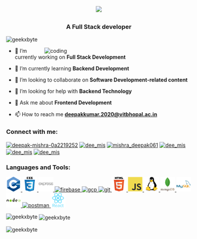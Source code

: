 <h1 align="center">
    <img src="https://readme-typing-svg.herokuapp.com/?font=Righteous&size=35&&color=F7F7F7&center=true&vCenter=true&width=500&height=70&duration=4000&lines=Hi+There!+👋;+I'm+Deepak+Mishra!;" />
</h1>
<h3 align="center">A Full Stack developer</h3>

<p align="left"> <img src="https://komarev.com/ghpvc/?username=geekxbyte&label=Profile%20views&color=0e75b6&style=flat" alt="geekxbyte" /> </p>

<img align="right" alt="coding" width="400" src="https://user-images.githubusercontent.com/55389276/140866485-8fb1c876-9a8f-4d6a-98dc-08c4981eaf70.gif">

- 🔭 I’m currently working on **Full Stack Development**

- 🌱 I’m currently learning **Backend Development**

- 👯 I’m looking to collaborate on **Software Development-related content**

- 🤝 I’m looking for help with **Backend Technology**

- 💬 Ask me about **Frontend Development**

- 📫 How to reach me **deepakkumar.2020@vitbhopal.ac.in**

<h3 align="left">Connect with me:</h3>
<p align="left">
<a href="https://linkedin.com/in/deepak-mishra-0a2219252" target="blank"><img align="center" src="https://raw.githubusercontent.com/rahuldkjain/github-profile-readme-generator/master/src/images/icons/Social/linked-in-alt.svg" alt="deepak-mishra-0a2219252" height="30" width="40" /></a>
<a href="https://www.codechef.com/users/dee_mis" target="blank"><img align="center" src="https://cdn.jsdelivr.net/npm/simple-icons@3.1.0/icons/codechef.svg" alt="dee_mis" height="30" width="40" /></a>
<a href="https://www.hackerrank.com/mishra_deepak061" target="blank"><img align="center" src="https://raw.githubusercontent.com/rahuldkjain/github-profile-readme-generator/master/src/images/icons/Social/hackerrank.svg" alt="mishra_deepak061" height="30" width="40" /></a>
<a href="https://codeforces.com/profile/dee_mis" target="blank"><img align="center" src="https://raw.githubusercontent.com/rahuldkjain/github-profile-readme-generator/master/src/images/icons/Social/codeforces.svg" alt="dee_mis" height="30" width="40" /></a>
<a href="https://www.leetcode.com/dee_mis" target="blank"><img align="center" src="https://raw.githubusercontent.com/rahuldkjain/github-profile-readme-generator/master/src/images/icons/Social/leet-code.svg" alt="dee_mis" height="30" width="40" /></a>
<a href="https://auth.geeksforgeeks.org/user/dee_mis" target="blank"><img align="center" src="https://raw.githubusercontent.com/rahuldkjain/github-profile-readme-generator/master/src/images/icons/Social/geeks-for-geeks.svg" alt="dee_mis" height="30" width="40" /></a>
</p>

<h3 align="left">Languages and Tools:</h3>
<p align="left"> <a href="https://www.w3schools.com/cpp/" target="_blank" rel="noreferrer"> <img src="https://raw.githubusercontent.com/devicons/devicon/master/icons/cplusplus/cplusplus-original.svg" alt="cplusplus" width="40" height="40"/> </a> <a href="https://www.w3schools.com/css/" target="_blank" rel="noreferrer"> <img src="https://raw.githubusercontent.com/devicons/devicon/master/icons/css3/css3-original-wordmark.svg" alt="css3" width="40" height="40"/> </a> <a href="https://expressjs.com" target="_blank" rel="noreferrer"> <img src="https://raw.githubusercontent.com/devicons/devicon/master/icons/express/express-original-wordmark.svg" alt="express" width="40" height="40"/> </a> <a href="https://firebase.google.com/" target="_blank" rel="noreferrer"> <img src="https://www.vectorlogo.zone/logos/firebase/firebase-icon.svg" alt="firebase" width="40" height="40"/> </a> <a href="https://cloud.google.com" target="_blank" rel="noreferrer"> <img src="https://www.vectorlogo.zone/logos/google_cloud/google_cloud-icon.svg" alt="gcp" width="40" height="40"/> </a> <a href="https://git-scm.com/" target="_blank" rel="noreferrer"> <img src="https://www.vectorlogo.zone/logos/git-scm/git-scm-icon.svg" alt="git" width="40" height="40"/> </a> <a href="https://www.w3.org/html/" target="_blank" rel="noreferrer"> <img src="https://raw.githubusercontent.com/devicons/devicon/master/icons/html5/html5-original-wordmark.svg" alt="html5" width="40" height="40"/> </a> <a href="https://developer.mozilla.org/en-US/docs/Web/JavaScript" target="_blank" rel="noreferrer"> <img src="https://raw.githubusercontent.com/devicons/devicon/master/icons/javascript/javascript-original.svg" alt="javascript" width="40" height="40"/> </a> <a href="https://www.linux.org/" target="_blank" rel="noreferrer"> <img src="https://raw.githubusercontent.com/devicons/devicon/master/icons/linux/linux-original.svg" alt="linux" width="40" height="40"/> </a> <a href="https://www.mongodb.com/" target="_blank" rel="noreferrer"> <img src="https://raw.githubusercontent.com/devicons/devicon/master/icons/mongodb/mongodb-original-wordmark.svg" alt="mongodb" width="40" height="40"/> </a> <a href="https://www.mysql.com/" target="_blank" rel="noreferrer"> <img src="https://raw.githubusercontent.com/devicons/devicon/master/icons/mysql/mysql-original-wordmark.svg" alt="mysql" width="40" height="40"/> </a> <a href="https://nodejs.org" target="_blank" rel="noreferrer"> <img src="https://raw.githubusercontent.com/devicons/devicon/master/icons/nodejs/nodejs-original-wordmark.svg" alt="nodejs" width="40" height="40"/> </a> <a href="https://postman.com" target="_blank" rel="noreferrer"> <img src="https://www.vectorlogo.zone/logos/getpostman/getpostman-icon.svg" alt="postman" width="40" height="40"/> </a> <a href="https://reactjs.org/" target="_blank" rel="noreferrer"> <img src="https://raw.githubusercontent.com/devicons/devicon/master/icons/react/react-original-wordmark.svg" alt="react" width="40" height="40"/> </a> </p>

<p><img align="left" src="https://github-readme-stats.vercel.app/api/top-langs?username=geekxbyte&show_icons=true&locale=en&layout=compact" alt="geekxbyte" /></p>

<p>&nbsp;<img align="center" src="https://github-readme-stats.vercel.app/api?username=geekxbyte&show_icons=true&locale=en" alt="geekxbyte" /></p>

<p><img align="center" src="https://github-readme-streak-stats.herokuapp.com/?user=geekxbyte&" alt="geekxbyte" /></p>
